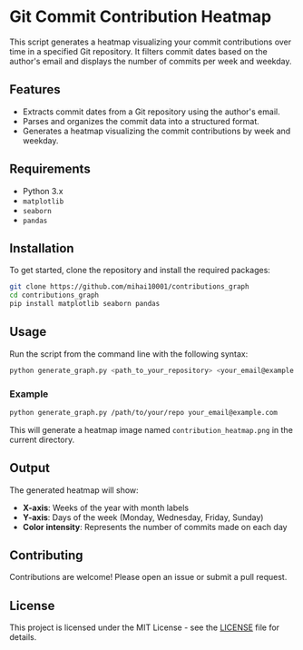 # Git Commit Contribution Heatmap

This script generates a heatmap visualizing your commit contributions over time in a specified Git repository. It filters commit dates based on the author's email and displays the number of commits per week and weekday.

## Features

- Extracts commit dates from a Git repository using the author's email.
- Parses and organizes the commit data into a structured format.
- Generates a heatmap visualizing the commit contributions by week and weekday.

## Requirements

- Python 3.x
- `matplotlib`
- `seaborn`
- `pandas`

## Installation

To get started, clone the repository and install the required packages:

```bash
git clone https://github.com/mihai10001/contributions_graph
cd contributions_graph
pip install matplotlib seaborn pandas
```

## Usage

Run the script from the command line with the following syntax:

```bash
python generate_graph.py <path_to_your_repository> <your_email@example.com>
```

### Example

```bash
python generate_graph.py /path/to/your/repo your_email@example.com
```

This will generate a heatmap image named `contribution_heatmap.png` in the current directory.

## Output

The generated heatmap will show:

- **X-axis**: Weeks of the year with month labels
- **Y-axis**: Days of the week (Monday, Wednesday, Friday, Sunday)
- **Color intensity**: Represents the number of commits made on each day

## Contributing

Contributions are welcome! Please open an issue or submit a pull request.

## License

This project is licensed under the MIT License - see the [LICENSE](LICENSE) file for details.
